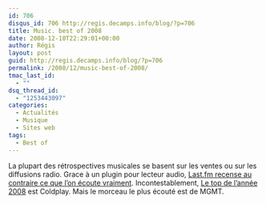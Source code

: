 ```yaml
---
id: 706
disqus_id: 706 http://regis.decamps.info/blog/?p=706
title: Music. best of 2008
date: 2008-12-10T22:29:01+00:00
author: Régis
layout: post
guid: http://regis.decamps.info/blog/?p=706
permalink: /2008/12/music-best-of-2008/
tmac_last_id:
  - ""
dsq_thread_id:
  - "1253443097"
categories:
  - Actualités
  - Musique
  - Sites web
tags:
  - Best of
---
```

La plupart des rétrospectives musicales se basent sur les ventes ou sur les diffusions radio. Grace à un plugin pour lecteur audio, [Last.fm recense au contraire ce que l’on écoute vraiment](http://blog.last.fm/2008/12/03/lastfm-best-of-2008). Incontestablement, [Le top de l’année 2008](http://www.last.fm/bestof/2008?setlang=en) est Coldplay. Mais le morceau le plus écouté est de MGMT.
